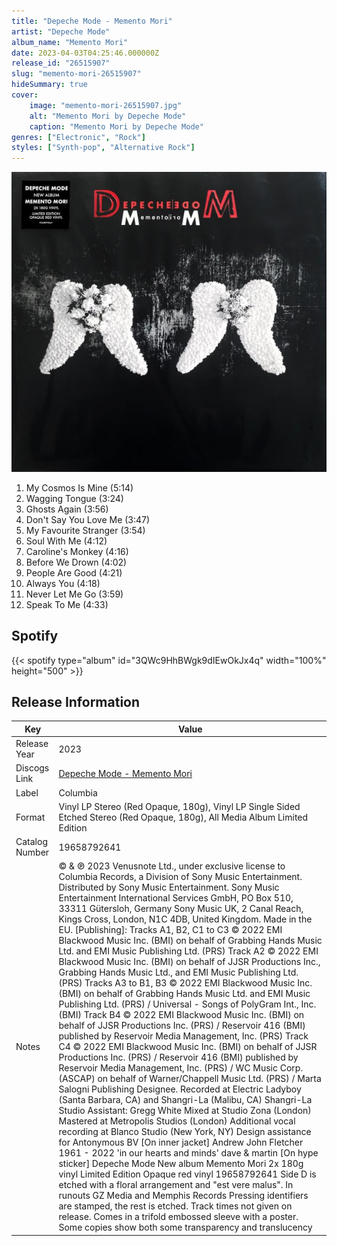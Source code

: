 ```yaml
---
title: "Depeche Mode - Memento Mori"
artist: "Depeche Mode"
album_name: "Memento Mori"
date: 2023-04-03T04:25:46.000000Z
release_id: "26515907"
slug: "memento-mori-26515907"
hideSummary: true
cover:
    image: "memento-mori-26515907.jpg"
    alt: "Memento Mori by Depeche Mode"
    caption: "Memento Mori by Depeche Mode"
genres: ["Electronic", "Rock"]
styles: ["Synth-pop", "Alternative Rock"]
---
```


![Memento Mori by Depeche Mode](memento-mori-26515907.jpg)

<!-- section break -->

1. My Cosmos Is Mine (5:14)
2. Wagging Tongue (3:24)
3. Ghosts Again (3:56)
4. Don't Say You Love Me (3:47)
5. My Favourite Stranger (3:54)
6. Soul With Me (4:12)
7. Caroline's Monkey (4:16)
8. Before We Drown (4:02)
9. People Are Good (4:21)
10. Always You (4:18)
11. Never Let Me Go (3:59)
12. Speak To Me (4:33)

<!-- section break -->


## Spotify
{{< spotify type="album" id="3QWc9HhBWgk9dIEwOkJx4q" width="100%" height="500" >}}




## Release Information
|  Key           | Value                                                |
| ---------------| ---------------------------------------------------- |
| Release Year   | 2023                                   |
| Discogs Link   | [Depeche Mode - Memento Mori](https://www.discogs.com/release/26515907-Depeche-Mode-Memento-Mori) |
| Label          | Columbia |
| Format         | Vinyl LP Stereo (Red Opaque, 180g), Vinyl LP Single Sided Etched Stereo (Red Opaque, 180g), All Media Album Limited Edition |
| Catalog Number | 19658792641 |
| Notes | © & ℗ 2023 Venusnote Ltd., under exclusive license to Columbia Records, a Division of Sony Music Entertainment. Distributed by Sony Music Entertainment. Sony Music Entertainment International Services GmbH, PO Box 510, 33311 Gütersloh, Germany Sony Music UK, 2 Canal Reach, Kings Cross, London, N1C 4DB, United Kingdom. Made in the EU.  [Publishing]: Tracks A1, B2, C1 to C3 © 2022 EMI Blackwood Music Inc. (BMI) on behalf of Grabbing Hands Music Ltd. and EMI Music Publishing Ltd. (PRS) Track A2 © 2022 EMI Blackwood Music Inc. (BMI) on behalf of JJSR Productions Inc., Grabbing Hands Music Ltd., and EMI Music Publishing Ltd. (PRS) Tracks A3 to B1, B3 © 2022 EMI Blackwood Music Inc. (BMI) on behalf of Grabbing Hands Music Ltd. and EMI Music Publishing Ltd. (PRS) / Universal - Songs of PolyGram Int., Inc. (BMI) Track B4 © 2022 EMI Blackwood Music Inc. (BMI) on behalf of JJSR Productions Inc. (PRS) / Reservoir 416 (BMI) published by Reservoir Media Management, Inc. (PRS) Track C4 © 2022 EMI Blackwood Music Inc. (BMI) on behalf of JJSR Productions Inc. (PRS) / Reservoir 416 (BMI) published by Reservoir Media Management, Inc. (PRS) / WC Music Corp. (ASCAP) on behalf of Warner/Chappell Music Ltd. (PRS) / Marta Salogni Publishing Designee.  Recorded at Electric Ladyboy (Santa Barbara, CA) and Shangri-La (Malibu, CA) Shangri-La Studio Assistant: Gregg White Mixed at Studio Zona (London) Mastered at Metropolis Studios (London) Additional vocal recording at Blanco Studio (New York, NY) Design assistance for Antonymous BV  [On inner jacket] Andrew John Fletcher 1961 - 2022 'in our hearts and minds' dave & martin  [On hype sticker] Depeche Mode New album Memento Mori 2x 180g vinyl Limited Edition Opaque red vinyl 19658792641  Side D is etched with a floral arrangement and "est vere malus".  In runouts GZ Media and Memphis Records Pressing identifiers are stamped, the rest is etched.  Track times not given on release.  Comes in a trifold embossed sleeve with a poster. Some copies show both some transparency and translucency |